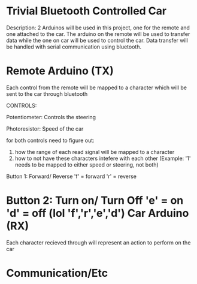 Trivial Bluetooth Controlled Car
====
Description:
2 Arduinos will be used in this project, one for the remote and one attached
to the car. The arduino on the remote will be used to transfer data 
while the one on car will be used to control the car. Data transfer will
be handled with serial communication using bluetooth.

Remote Arduino (TX)
=
Each control from the remote will be mapped to a character which will be
sent to the car through bluetooth

CONTROLS:

Potentiometer: Controls the steering

Photoresistor: Speed of the car

for both controls need to figure out:
1) how the range of each read signal will be mapped to a character
2) how to not have these characters intefere with each other (Example: '1' needs to be mapped to either speed or steering, not both)

Button 1: Forward/ Reverse
'f' = forward 
'r' = reverse
 
Button 2: Turn on/ Turn Off
'e' = on
'd' = off
(lol 'f','r','e','d')
Car Arduino (RX)
=
Each character recieved through will represent an action to perform on the car


Communication/Etc
=

